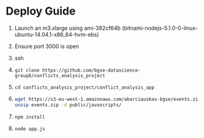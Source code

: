 # Deploy Guide

1. Launch an m3.xlarge using ami-382cf64b (bitnami-nodejs-5.1.0-0-linux-ubuntu-14.04.1-x86_64-hvm-ebs)
2. Ensure port 3000 is open
3. ssh
4. `git clone https://github.com/bgse-datascience-group8/conflicts_analysis_project`
5. `cd conflicts_analysis_project/conflict_analysis_app`
6. 
    ```sh
    wget https://s3-eu-west-1.amazonaws.com/abarciauskas-bgse/events.zip
    unzip events.zip -d public/javascripts/
    ```

7. `npm install`
8. `node app.js`
